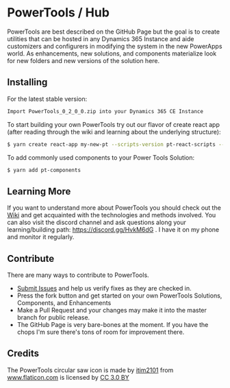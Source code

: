 # PowerTools / Hub

PowerTools are best described on the GitHub Page but the goal is to create utilities that can be hosted in any Dynamics 365 Instance and aide customizers and configurers in modifying the system in the new PowerApps world.  As enhancements, new solutions, and components materialize look for new folders and new versions of the solution here.

## Installing

For the latest stable version:
```bash
Import PowerTools_0_2_0_0.zip into your Dynamics 365 CE Instance
```

To start building your own PowerTools try out our flavor of create react app (after reading through the wiki and learning about the underlying structure):
```bash
$ yarn create react-app my-new-pt --scripts-version pt-react-scripts --typescript
```

To add commonly used components to your Power Tools Solution:
```bash
$ yarn add pt-components
```

## Learning More

If you want to understand more about PowerTools you should check out the [Wiki](https://github.com/power-tools/hub/wiki) and get acquainted with the technologies and methods involved.  You can also visit the discord channel and ask questions along your learning/building path: <https://discord.gg/HvkM6dG> . I have it on my phone and monitor it regularly.

## Contribute

There are many ways to contribute to PowerTools.

* [Submit Issues](https://github.com/power-tools/hub/issues) and help us verify fixes as they are checked in.
* Press the fork button and get started on your own PowerTools Solutions, Components, and Enhancements
* Make a Pull Request and your changes may make it into the master branch for public release.
* The GitHub Page is very bare-bones at the moment.  If you have the chops I'm sure there's tons of room for improvement there.

## Credits

The PowerTools circular saw icon is made by <a href="https://www.flaticon.com/authors/itim2101" title="itim2101">itim2101</a> from <a href="https://www.flaticon.com/"    title="Flaticon">www.flaticon.com</a> is licensed by <a href="http://creativecommons.org/licenses/by/3.0/" 			    title="Creative Commons BY 3.0" target="_blank">CC 3.0 BY</a>